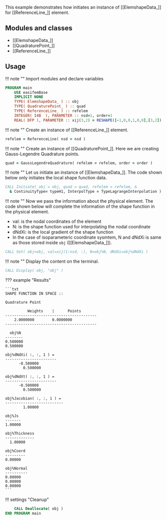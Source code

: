 This example demonstrates how initiates an instance of [[ElemshapeData_]] for [[ReferenceLine_]] element.

## Modules and classes

- [[ElemshapeData_]]
- [[QuadraturePoint_]]
- [[ReferenceLine_]]

## Usage

!!! note ""
Import modules and declare variables

```fortran
PROGRAM main
    USE easifemBase
    IMPLICIT NONE
    TYPE( ElemshapeData_ ) :: obj
    TYPE( QuadraturePoint_ ) :: quad
    TYPE( ReferenceLine_ ) :: refelem
    INTEGER( I4B  ), PARAMETER :: nsd=1, order=1
    REAL( DFP ), PARAMETER :: xij(3,2) = RESHAPE([-1,0,0,1,0,0],[3,2])
```

!!! note ""
Create an instance of [[ReferenceLine_]] element.

```fortran
refelem = ReferenceLine( nsd = nsd )
```

!!! note ""
Create an instance of [[QuadraturePoint_]]. Here we are creating Gauss-Legendre Quadrature points.

```fortran
quad = GaussLegendreQuadrature( refelem = refelem, order = order )
```

!!! note ""
Let us initiate an instance of [[ElemshapeData_]]. The code shown below only initiates the local shape function data.

```fortran
CALL Initiate( obj = obj, quad = quad, refelem = refelem, &
  & ContinuityType= typeH1, InterpolType = TypeLagrangeInterpolation )
```

!!! note ""
Now we pass the information about the physical element. The code shown below will complete the information of the shape function in the physical element.

- val: is the nodal coordinates of the element
- N: is the shape function used for interpolating the nodal coordinate
- dNdXi: is the local gradient of the shape function
- In the case of isoparameteric coordinate sysmtem, N and dNdXi is same as those stored inside `obj` ([[ElemshapeData_]]).

```fortran
CALL Set( obj=obj, val=xij(1:nsd, :), N=obj%N, dNdXi=obj%dNdXi )
```

!!! note ""
Display the content on the terminal.

```fortran
CALL Display( obj, "obj" )
```

??? example "Results"

    ```txt
    SHAPE FUNCTION IN SPACE ::

    Quadrature Point

              Weights    |      Points
    -----------------------------------------
        2.0000000        0.0000000
    -----------------------------------------

      obj%N
    --------
    0.500000
    0.500000

    obj%dNdXi( :, :, 1 ) =
    -----------------------
          -0.500000
            0.500000

    obj%dNdXt( :, :, 1 ) =
    -----------------------
          -0.500000
            0.500000

    obj%Jacobian( :, :, 1 ) =
    --------------------------
            1.00000

    obj%Js
    -------
    1.00000

    obj%Thickness
    -------------
      1.00000

    obj%Coord
    ---------
    0.00000

    obj%Normal
    ----------
    0.00000
    0.00000
    0.00000
    ```

!!! settings "Cleanup"

```fortran
    CALL Deallocate( obj )
END PROGRAM main
```
